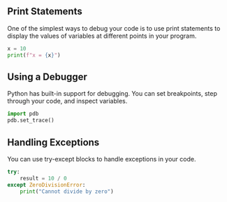 ## Print Statements
One of the simplest ways to debug your code is to use print statements to display the values of variables at different points in your program.
```python
x = 10
print(f"x = {x}")
```

## Using a Debugger
Python has built-in support for debugging. You can set breakpoints, step through your code, and inspect variables.
```python
import pdb
pdb.set_trace()
```

## Handling Exceptions
You can use try-except blocks to handle exceptions in your code.
```python
try:
    result = 10 / 0
except ZeroDivisionError:
    print("Cannot divide by zero")
```
